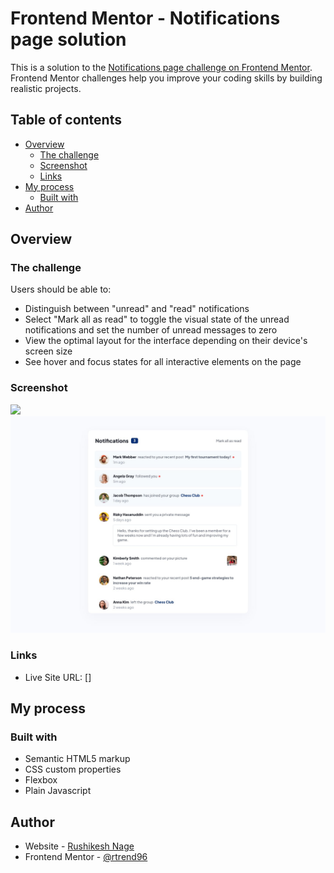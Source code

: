 # Frontend Mentor - Notifications page solution

This is a solution to the [Notifications page challenge on Frontend Mentor](https://www.frontendmentor.io/challenges/notifications-page-DqK5QAmKbC). Frontend Mentor challenges help you improve your coding skills by building realistic projects.

## Table of contents

- [Overview](#overview)
  - [The challenge](#the-challenge)
  - [Screenshot](#screenshot)
  - [Links](#links)
- [My process](#my-process)
  - [Built with](#built-with)
- [Author](#author)

## Overview

### The challenge

Users should be able to:

- Distinguish between "unread" and "read" notifications
- Select "Mark all as read" to toggle the visual state of the unread notifications and set the number of unread messages to zero
- View the optimal layout for the interface depending on their device's screen size
- See hover and focus states for all interactive elements on the page

### Screenshot

![](./screenshot.jpg)
![](./design/desktop-design.jpg)

### Links

- Live Site URL: []

## My process

### Built with

- Semantic HTML5 markup
- CSS custom properties
- Flexbox
- Plain Javascript

## Author

- Website - [Rushikesh Nage](https://rtrend96.github.io/)
- Frontend Mentor - [@rtrend96](https://www.frontendmentor.io/profile/rtrend96)
